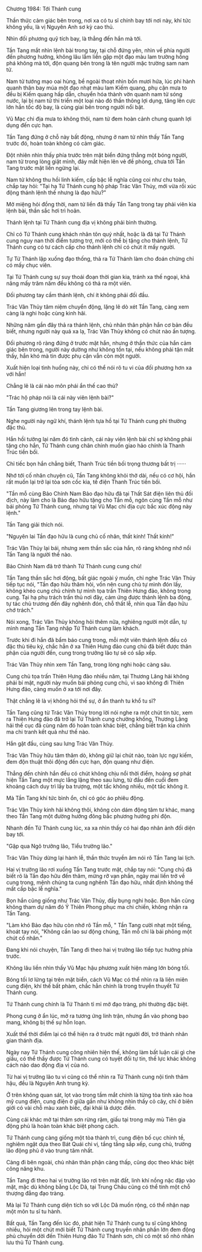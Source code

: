 




Chương 1984: Tới Thánh cung


Thần thức cảm giác bên trong, nơi xa có tu sĩ chính bay tới nơi này, khí tức không yếu, là vị Nguyên Anh sơ kỳ cao thủ.

Nhìn đối phương quỹ tích bay, là thẳng đến hắn mà tới.

Tần Tang mắt nhìn lệnh bài trong tay, tại chỗ đứng yên, nhìn về phía người đến phương hướng, không lâu lắm liền gặp một đạo màu lam trường hồng phá không mà tới, độn quang bên trong là tên người mặc trường sam nam tử.

Nam tử tướng mạo oai hùng, bề ngoài thoạt nhìn bốn mươi hứa, lúc phi hành quanh thân bay múa một đạo nhạt màu lam Kiếm quang, phụ cận mưa to đều bị Kiếm quang hấp dẫn, chuyển hóa thành vờn quanh nam tử sóng nước, lại bị nam tử thi triển một loại nào đó thần thông lợi dụng, tăng lên cực lớn hắn tốc độ bay, là cùng giai bên trong người nổi bật.

Vũ Mạc chi địa mưa to không thôi, nam tử đem hoàn cảnh chung quanh lợi dụng đến cực hạn.

Tần Tang đứng ở chỗ này bất động, nhưng ở nam tử nhìn thấy Tần Tang trước đó, hoàn toàn không có cảm giác.

Đột nhiên nhìn thấy phía trước trên mặt biển đứng thẳng một bóng người, nam tử trong lòng giật mình, đáy mắt hiện lên vẻ đề phòng, chưa tới Tần Tang trước mặt liền ngừng lại.

Nam tử không thu hồi linh kiếm, cấp bậc lễ nghĩa cũng coi như chu toàn, chắp tay hỏi: "Tại hạ Tứ Thánh cung hộ pháp Trác Vân Thủy, mới vừa rồi xúc động thánh lệnh thế nhưng là đạo hữu?"

Mở miệng hỏi đồng thời, nam tử liền đã thấy Tần Tang trong tay phải viên kia lệnh bài, thần sắc hơi trì hoãn.

Thánh lệnh tại Tứ Thánh cung địa vị không phải bình thường.

Chỉ có Tứ Thánh cung khách nhân tôn quý nhất, hoặc là đã tại Tứ Thánh cung nguy nan thời điểm tương trợ, mới có thể bị tặng cho thánh lệnh, Tứ Thánh cung có tư cách cấp cho thánh lệnh chỉ có chút ít mấy người.

Tự Tứ Thánh lập xuống đạo thống, thả ra Tứ Thánh làm cho đoán chừng chỉ có mấy chục viên.

Tại Tứ Thánh cung sự suy thoái đoạn thời gian kia, tránh xa thế ngoại, khả năng mấy trăm năm đều không có thả ra một viên.

Đối phương tay cầm thánh lệnh, chí ít không phải đối đầu.

Trác Vân Thủy tâm niệm chuyển động, lặng lẽ dò xét Tần Tang, càng xem càng là nghi hoặc cùng kinh hãi.

Những năm gần đây thả ra thánh lệnh, chủ nhân thân phận hắn cơ bản đều biết, nhưng người này quá xa lạ, Trác Vân Thủy không có chút nào ấn tượng.

Đối phương rõ ràng đứng ở trước mặt hắn, nhưng ở thần thức của hắn cảm giác bên trong, người này dường như không tồn tại, nếu không phải tận mắt thấy, hắn khó mà tin được phụ cận vẫn còn một người.

Xuất hiện loại tình huống này, chỉ có thể nói rõ tu vi của đối phương hơn xa với hắn!

Chẳng lẽ là cái nào môn phái ẩn thế cao thủ?

"Trác hộ pháp nói là cái này viên lệnh bài?"

Tần Tang giương lên trong tay lệnh bài.

Nghe người này ngữ khí, thánh lệnh tựa hồ tại Tứ Thánh cung phi thường đặc thù.

Hắn hồi tưởng lại năm đó tình cảnh, cái này viên lệnh bài chỉ sợ không phải tặng cho hắn, Tứ Thánh cung chân chính muốn giao hảo chính là Thanh Trúc tiền bối.

Chỉ tiếc bọn hắn chẳng biết, Thanh Trúc tiền bối trọng thương bất trị ······

Nhớ tới cố nhân chuyện cũ, Tần Tang không khỏi thở dài, nếu có cơ hội, hắn rất muốn lại trở lại tòa sơn cốc kia, tế điện Thanh Trúc tiền bối.

"Tần mỗ cùng Bảo Chính Nam Bảo đạo hữu đã tại Thất Sát điện liên thủ đối địch, này làm cho là Bảo đạo hữu tặng cho Tần mỗ, ngôn cùng Tần mỗ như bái phỏng Tứ Thánh cung, nhưng tại Vũ Mạc chi địa cực bắc xúc động này lệnh."

Tần Tang giải thích nói.

"Nguyên lai Tần đạo hữu là cung chủ cố nhân, thất kính! Thất kính!"

Trác Vân Thủy lại bái, nhưng xem thần sắc của hắn, rõ ràng không nhớ nổi Tần Tang là người thế nào.

Bảo Chính Nam đã trở thành Tứ Thánh cung cung chủ!

Tần Tang thần sắc hơi động, bất giác ngoài ý muốn, chỉ nghe Trác Vân Thủy tiếp tục nói, "Tần đạo hữu thăm hỏi, vốn nên cung chủ tự mình đón lấy, không khéo cung chủ chính tự mình tọa trấn Thiên Hưng đảo, không trong cung. Tại hạ phụ trách trấn thủ nơi đây, cảm ứng được thánh lệnh ba động, tự tác chủ trương đến đây nghênh đón, chỗ thất lễ, nhìn qua Tần đạo hữu chớ trách."

Nói xong, Trác Vân Thủy không hỏi thêm nữa, nghiêng người một dẫn, tự mình mang Tần Tang nhập Tứ Thánh cung làm khách.

Trước khi đi hắn đã bẩm báo cung trong, mỗi một viên thánh lệnh đều có đặc thù tiêu ký, chắc hẳn ở xa Thiên Hưng đảo cung chủ đã biết được thân phận của người đến, cung trong trưởng lão tự sẽ có sắp xếp.

Trác Vân Thủy nhìn xem Tần Tang, trong lòng nghi hoặc càng sâu.

Cung chủ tọa trấn Thiên Hưng đảo nhiều năm, tại Thương Lãng hải không phải bí mật, người này muốn bái phỏng cung chủ, vì sao không đi Thiên Hưng đảo, càng muốn ở xa tới nơi đây.

Thật chẳng lẽ là vị không hỏi thế sự, ở ẩn thanh tu khổ tu sĩ?

Tần Tang cũng từ Trác Vân Thủy trong lời nói nghe ra một chút tin tức, xem ra Thiên Hưng đảo đã trở lại Tứ Thánh cung chưởng khống, Thương Lãng hải thế cục đã cùng năm đó hoàn toàn khác biệt, chẳng biết trận kia chính ma chi tranh kết quả như thế nào.

Hắn gật đầu, cùng sau lưng Trác Vân Thủy.

Trác Vân Thủy hữu tâm thăm dò, không giữ lại chút nào, toàn lực ngự kiếm, đem độn thuật thôi động đến cực hạn, độn quang như điện.

Thẳng đến chính hắn đều có chút không chịu nổi thời điểm, hoảng sợ phát hiện Tần Tang một mực lẳng lặng theo sau lưng, từ đầu đến cuối đem khoảng cách duy trì lấy ba trượng, một tấc không nhiều, một tấc không ít.

Mà Tần Tang khí tức bình ổn, chỉ có góc áo phiêu động.

Trác Vân Thủy kinh hãi không thôi, không còn dám động tâm tư khác, mang theo Tần Tang một đường hướng đông bắc phương hướng phi độn.

Nhanh đến Tứ Thánh cung lúc, xa xa nhìn thấy có hai đạo nhân ảnh đối diện bay tới.

"Gặp qua Ngô trưởng lão, Tiểu trưởng lão."

Trác Vân Thủy dừng lại hành lễ, thần thức truyền âm nói rõ Tần Tang lai lịch.

Hai vị trưởng lão rơi xuống Tần Tang trước mặt, chắp tay nói: "Cung chủ đã biết rõ là Tần đạo hữu đến thăm, mừng rỡ vạn phần, ngày mai liền trở về cung trong, mệnh chúng ta cung nghênh Tần đạo hữu, nhất định không thể mất cấp bậc lễ nghĩa."

Bọn hắn cũng giống như Trác Vân Thủy, đầy bụng nghi hoặc. Bọn hắn cũng không tham dự năm đó Ỷ Thiên Phong phục ma chi chiến, không nhận ra Tần Tang.

"Làm khó Bảo đạo hữu còn nhớ rõ Tần mỗ, " Tần Tang cười nhạt một tiếng, khoát tay nói, "Không cần lao sư động chúng, Tần mỗ chỉ là bái phỏng một chút cố nhân."

Đang khi nói chuyện, Tần Tang đi theo hai vị trưởng lão tiếp tục hướng phía trước.

Không lâu liền nhìn thấy Vũ Mạc hậu phương xuất hiện mảng lớn bóng tối.

Bóng tối lơ lửng tại trên mặt biển, cách Vũ Mạc có thể nhìn ra là liên miên cung điện, khí thế bất phàm, chắc hẳn chính là trong truyền thuyết Tứ Thánh cung.

Tứ Thánh cung chính là Tứ Thánh tỉ mỉ mở đạo tràng, phi thường đặc biệt.

Phong cung ở ẩn lúc, mở ra tương ứng linh trận, nhưng ẩn vào phong bạo mang, không bị thế sự hỗn loạn.

Xuất thế thời điểm lại có thể hiện ra ở trước mặt người đời, trở thành nhân gian thánh địa.

Ngày nay Tứ Thánh cung công nhiên hiện thế, không làm bất luận cái gì che giấu, có thể thấy được Tứ Thánh cung có tuyệt đối tự tin, thế lực khác không cách nào dao động địa vị của nó.

Từ hai vị trưởng lão tu vi cũng có thể nhìn ra Tứ Thánh cung nội tình thâm hậu, đều là Nguyên Anh trung kỳ.

Ở trên không quan sát, lọt vào trong tầm mắt chính là từng tòa tinh xảo hoa mỹ cung điện, cung điện ở giữa gần như không nhìn thấy cỏ cây, chỉ ở biên giới có vài chỗ màu xanh biếc, đại khái là dược điền.

Cùng cái khác mở tại thâm sơn rừng rậm, giấu tại trong mây mù Tiên gia động phủ là hoàn toàn khác biệt phong cách.

Tứ Thánh cung càng giống một tòa thành trì, cung điện bố cục chỉnh tề, nghiêm ngặt dựa theo Bát Quái chi vị, tầng tầng sắp xếp, cung chủ, trưởng lão động phủ ở vào trung tâm nhất.

Càng đi bên ngoài, chủ nhân thân phận càng thấp, cũng dọc theo khác biệt công năng khu.

Tần Tang đi theo hai vị trưởng lão rơi trên mặt đất, linh khí nồng nặc đập vào mặt, mặc dù không bằng Lộc Dã, tại Trung Châu cũng có thể tính một chỗ thượng đẳng đạo tràng.

Mà lại Tứ Thánh cung diện tích so với Lộc Dã muốn rộng, có thể nhận nạp một môn tu sĩ tu hành.

Bất quá, Tần Tang đến lúc đó, phát hiện Tứ Thánh cung tu sĩ cũng không nhiều, hỏi một chút mới biết Tứ Thánh cung truyền nhân phần lớn đem động phủ chuyển dời đến Thiên Hưng đảo Tứ Thánh sơn, chỉ có một số nhỏ nhân lưu thủ Tứ Thánh cung.




